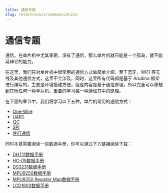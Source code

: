 ```yaml
---
title: 通信专题
slug: /electronics/communication
---
```


# 通信专题

通信，在单片机中尤其重要，没有了通信，那么单片机就只能是一个孤岛，就不能延伸它的能力。

在这里，我们只对单片机中很常用的通信方式做简单介绍，至于蓝牙，WIFI 等无线及其他通信方式，这里不会涉及。同时，这里所有代码都是基于 Arudino 框架进行编写的，主要是环境搭建方便，但是内容是基于通信原理，所以完全可以移植到其他任何一种单片机，重要的学习每一种通信其中的原理。

在下面的章节中，我们将学习以下五种，单片机常用的通信方式：

- [One-Wire](serial/one-wire/intro.md)
- [UART](serial/uart/intro.md)
- [I2C](serial/i2c/intro.md)
- [SPI](serial/spi/intro.md)
- [并行通信](parallel/intro.md)

同时本章需要阅读一些数据手册，你可以通过下方链接阅读下载：

<ul>
  <li><a href="/assets/datasheet/DHT11.pdf" target="_blank">DHT11数据手册</a></li>
  <li><a href="/assets/datasheet/HC-05.pdf" target="_blank">HC-05数据手册</a></li>
  <li><a href="/assets/datasheet/DS3231.pdf" target="_blank">DS3231数据手册</a></li>
  <li><a href="/assets/datasheet/MPU9250.pdf" target="_blank">MPU9250数据手册</a></li>
  <li><a href="/assets/datasheet/MPU9250-Register-Map.pdf" target="_blank">MPU9250 Register Map数据手册</a></li>
  <li><a href="/assets/datasheet/LCD1602.pdf" target="_blank">LCD1602数据手册</a></li>
</ul>
